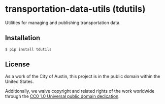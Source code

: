 # transportation-data-utils (tdutils)
Utilities for managing and publishing transportation data.

## Installation
```
$ pip install tdutils
```
## License

As a work of the City of Austin, this project is in the public domain within the United States.

Additionally, we waive copyright and related rights of the work worldwide through the [CC0 1.0 Universal public domain dedication](https://creativecommons.org/publicdomain/zero/1.0/).
